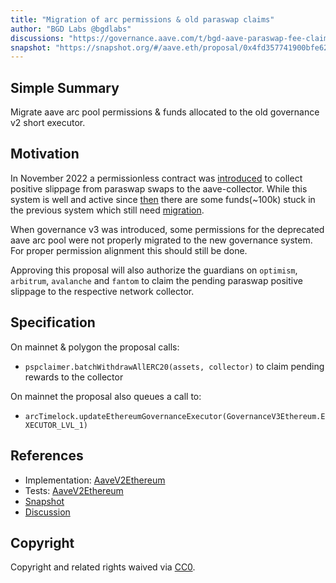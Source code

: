 ```yaml
---
title: "Migration of arc permissions & old paraswap claims"
author: "BGD Labs @bgdlabs"
discussions: "https://governance.aave.com/t/bgd-aave-paraswap-fee-claimer/10671/3"
snapshot: "https://snapshot.org/#/aave.eth/proposal/0x4fd357741900bfe62a863d1e3ec84fbf79bfebd5bdda3f66eee75b8845274b6d"
---
```


## Simple Summary

Migrate aave arc pool permissions & funds allocated to the old governance v2 short executor.

## Motivation

In November 2022 a permissionless contract was [introduced](https://governance.aave.com/t/bgd-aave-paraswap-fee-claimer/10671) to collect positive slippage from paraswap swaps to the aave-collector. While this system is well and active since [then](https://dashboard.paraswap.io/public/dashboard/5b6dae52-b39e-4c49-a670-e0f0c0aebee5?partner=aave) there are some funds(~100k) stuck in the previous system which still need [migration](https://governance.aave.com/t/bgd-aave-paraswap-fee-claimer/10671/3).

When governance v3 was introduced, some permissions for the deprecated aave arc pool were not properly migrated to the new governance system. For proper permission alignment this should still be done.

Approving this proposal will also authorize the guardians on `optimism`, `arbitrum`, `avalanche` and `fantom` to claim the pending paraswap positive slippage to the respective network collector.

## Specification

On mainnet & polygon the proposal calls:

- `pspclaimer.batchWithdrawAllERC20(assets, collector)` to claim pending rewards to the collector

On mainnet the proposal also queues a call to:

- `arcTimelock.updateEthereumGovernanceExecutor(GovernanceV3Ethereum.EXECUTOR_LVL_1)`

## References

- Implementation: [AaveV2Ethereum](https://github.com/bgd-labs/aave-proposals-v3/blob/main/src/20240130_AaveV2Ethereum_MigrationOfRemainingGovV2Permissions/AaveV2Ethereum_MigrationOfRemainingGovV2Permissions_20240130.sol)
- Tests: [AaveV2Ethereum](https://github.com/bgd-labs/aave-proposals-v3/blob/main/src/20240130_AaveV2Ethereum_MigrationOfRemainingGovV2Permissions/AaveV2Ethereum_MigrationOfRemainingGovV2Permissions_20240130.t.sol)
- [Snapshot](https://snapshot.org/#/aave.eth/proposal/0x4fd357741900bfe62a863d1e3ec84fbf79bfebd5bdda3f66eee75b8845274b6d)
- [Discussion](TODO)

## Copyright

Copyright and related rights waived via [CC0](https://creativecommons.org/publicdomain/zero/1.0/).
